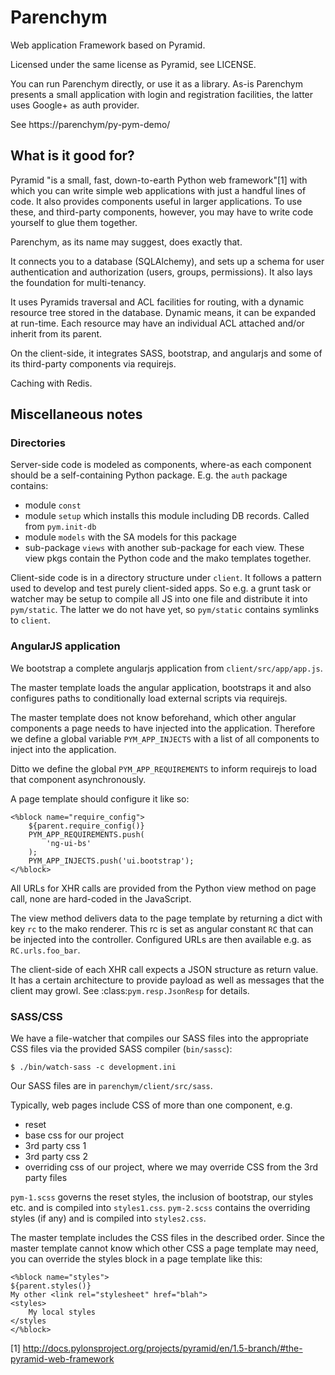 Parenchym
=========

Web application Framework based on Pyramid.

Licensed under the same license as Pyramid, see LICENSE.

You can run Parenchym directly, or use it as a library. As-is Parenchym
presents a small application with login and registration facilities, the latter
uses Google+ as auth provider.

See https://parenchym/py-pym-demo/


What is it good for?
--------------------

Pyramid "is a small, fast, down-to-earth Python web framework"[1] with
which you can write simple web applications with just a handful lines of code.
It also provides components useful in larger applications. To use these, and
third-party components, however, you may have to write code yourself to glue
them together.

Parenchym, as its name may suggest, does exactly that.

It connects you to a database (SQLAlchemy), and sets up a schema for user
authentication and authorization (users, groups, permissions). It also lays
the foundation for multi-tenancy.

It uses Pyramids traversal and ACL facilities for routing, with a dynamic
resource tree stored in the database. Dynamic means, it can be expanded at
run-time. Each resource may have an individual ACL attached and/or inherit from
its parent.

On the client-side, it integrates SASS, bootstrap, and angularjs and some of its
third-party components via requirejs.

Caching with Redis.


Miscellaneous notes
-------------------


### Directories

Server-side code is modeled as components, where-as each component should be
a self-containing Python package. E.g. the ``auth`` package contains:

- module ``const``
- module ``setup`` which installs this module including DB records. Called from
  ``pym.init-db``
- module ``models`` with the SA models for this package
- sub-package ``views`` with another sub-package for each view. These view pkgs
  contain the Python code and the mako templates together.

Client-side code is in a directory structure under ``client``. It follows
a pattern used to develop and test purely client-sided apps. So e.g. a grunt
task or watcher may be setup to compile all JS into one file and distribute it
into ``pym/static``. The latter we do not have yet, so ``pym/static`` contains
symlinks to ``client``.


### AngularJS application

We bootstrap a complete angularjs application from ``client/src/app/app.js``.

The master template loads the angular application, bootstraps it and also
configures paths to conditionally load external scripts via requirejs.

The master template does not know beforehand, which other angular components a
page needs to have injected into the application. Therefore we define a global
variable `PYM_APP_INJECTS` with a list of all components to inject into the
application.

Ditto we define the global ``PYM_APP_REQUIREMENTS`` to inform requirejs to load
that component asynchronously.

A page template should configure it like so:

    <%block name="require_config">
        ${parent.require_config()}
        PYM_APP_REQUIREMENTS.push(
            'ng-ui-bs'
        );
        PYM_APP_INJECTS.push('ui.bootstrap');
    </%block>

All URLs for XHR calls are provided from the Python view method on page call,
none are hard-coded in the JavaScript.

The view method delivers data to the page template by returning a dict with key
``rc`` to the mako renderer. This rc is set as angular constant ``RC`` that can
be injected into the controller. Configured URLs are then available e.g. as
``RC.urls.foo_bar``.

The client-side of each XHR call expects a JSON structure as return value. It
has a certain architecture to provide payload as well as messages that the client
may growl. See :class:`pym.resp.JsonResp` for details.


### SASS/CSS

We have a file-watcher that compiles our SASS files into the appropriate CSS
files via the provided SASS compiler (``bin/sassc``):

    $ ./bin/watch-sass -c development.ini

Our SASS files are in ``parenchym/client/src/sass``.

Typically, web pages include CSS of more than one component, e.g.
- reset
- base css for our project
- 3rd party css 1
- 3rd party css 2
- overriding css of our project, where we may override CSS from the 3rd party files

``pym-1.scss`` governs the reset styles, the inclusion of bootstrap, our styles
etc. and is compiled into ``styles1.css``.
``pym-2.scss`` contains the overriding styles (if any) and is compiled into ``styles2.css``.

The master template includes the CSS files in the described order. Since the master template
cannot know which other CSS a page template may need, you can override the styles block
in a page template like this:

    <%block name="styles">
    ${parent.styles()}
    My other <link rel="stylesheet" href="blah">
    <styles>
        My local styles
    </styles
    </%block>



[1] http://docs.pylonsproject.org/projects/pyramid/en/1.5-branch/#the-pyramid-web-framework